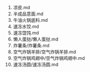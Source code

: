 1. 凉皮.md
2. 半成品意面.md
3. 牛油火锅底料.md
4. 速冻水饺.md
5. 速冻馄饨.md
6. 懒人蛋挞/懒人蛋挞.md
7. 炸薯条/炸薯条.md
8. 空气炸锅羊排/空气炸锅羊排.md
9. 空气炸锅鸡翅中/空气炸锅鸡翅中.md
10. 速冻汤圆/速冻汤圆.md

